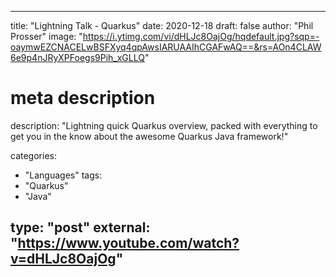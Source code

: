 
--- 

title: "Lightning Talk - Quarkus"
date: 2020-12-18
draft: false
author: "Phil Prosser"
image: "https://i.ytimg.com/vi/dHLJc8OajOg/hqdefault.jpg?sqp=-oaymwEZCNACELwBSFXyq4qpAwsIARUAAIhCGAFwAQ==&rs=AOn4CLAW6e9p4nJRyXPFoegs9Pih_xGLLQ"

# meta description
description: "Lightning quick Quarkus overview, packed with everything to get you in the know about the awesome Quarkus Java framework!"

categories:
- "Languages"
tags:
- "Quarkus"
- "Java"

type: "post"
external: "https://www.youtube.com/watch?v=dHLJc8OajOg"
---
